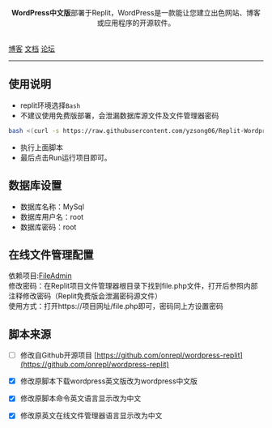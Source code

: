 <p align="center"><b>WordPress中文版</b>部署于Replit，️WordPress是一款能让您建立出色网站、博客或应用程序的开源软件。</p>
<br />
<a href="https://www.takagi.icu">博客</a>
<a href="https://cn.wordpress.org/support/">文档</a>
<a href="https://cn.wordpress.org/support/forums/">论坛</a>

------------------------------
## 使用说明
- replit环境选择`Bash`
- 不建议使用免费版部署，会泄漏数据库源文件及文件管理器密码

```bash
bash <(curl -s https://raw.githubusercontent.com/yzsong06/Replit-Wordpress_zh_CN/main/install.sh)
```
- 执行上面脚本
- 最后点击Run运行项目即可。
## 数据库设置
- 数据库名称：MySql
- 数据库用户名：root
- 数据库密码：root

## 在线文件管理配置
依赖项目:[FileAdmin](https://github.com/NLR-DevTeam/FileAdmin)  
修改密码：在Replit项目文件管理器根目录下找到file.php文件，打开后参照内部注释修改密码（Replit免费版会泄漏密码源文件）  
使用方式：打开https://项目网址/file.php即可，密码同上方设置密码

## 脚本来源
- [ ] 修改自Github开源项目 [https://github.com/onrepl/wordpress-replit](https://github.com/onrepl/wordpress-replit)
- [x] 修改原脚本下载wordpress英文版改为wordpress中文版
- [x] 修改原脚本命令英文语言显示改为中文
- [x] 修改原英文在线文件管理器语言显示改为中文

